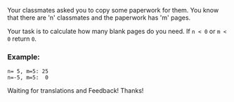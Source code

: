 Your classmates asked you to copy some paperwork for them. You know that there are 'n' classmates and the paperwork has 'm' pages.

Your task is to calculate how many blank pages do you need. If `n < 0` or `m < 0` return `0`.


### Example:

```
n= 5, m=5: 25
n=-5, m=5:  0
```


Waiting for translations and Feedback! Thanks!
